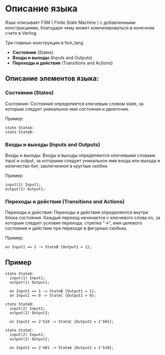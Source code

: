 #  Описание языка

Язык описывает FSM ( Finite State Machine ) с добавленными конструкциями, благодаря чему может 
компилироваться в конечном счете в Verilog 

Три главных конструкции в fsm_lang
- **Состояния** (States)
- **Входы и выходы** (Inputs and Outputs)
- **Переходы и действия** (Transitions and Actions)

## Описание элементов языка:
### Состояния (States)
Состояния: Состояние определяется ключевым словом state, за которым следует уникальное имя состояния и двоеточие.


Пример:
```
state StateA:
state StateB:
```

### Входы и выходы (Inputs and Outputs)
Входы и выходы: Входы и выходы определяются ключевыми словами input и output, за которыми следует уникальное имя входа или выхода и количество бит, заключенное в круглые скобки.

Пример:

```
input(1) Input1;
output(1) Output1;
```

### Переходы и действия (Transitions and Actions)
Переходы и действия: Переходы и действия определяются внутри блока состояния. Каждый переход начинается с ключевого слова on, за которым следует условие перехода, стрелка "->", имя целевого состояния и действие при переходе в фигурных скобках.

Пример:

```
on Input1 == 1 -> StateB {Output1 = 1};
```

## Пример 

```
state StateA:
  input(1) Input1;
  output(1) Output1;
  
  on Input1 == 1 -> StateB {Output1 = 1};
  on Input1 == 0 -> StateC {Output1 = 0};

state StateB:
  input(2) Input2;
  output(2) Output2;

  on Input2 == 2'b10 -> StateC {Output2 = 2'b01};

state StateC:
  input(2) Input2;
  output(2) Output2;

  on Input2 == 2'b01 -> StateA {Output2 = 2'b10};
```
